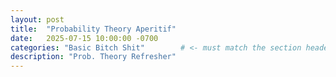 ```yaml
---
layout: post
title:  "Probability Theory Aperitif"
date:   2025-07-15 10:00:00 -0700
categories: "Basic Bitch Shit"        # <- must match the section header
description: "Prob. Theory Refresher"
---
```

<!DOCTYPE html>
<html lang="en">
  <head>
    <meta charset="utf-8">
    <title>{{ page.title }}</title>
  </head>
  <body>
  </body>
</html>
